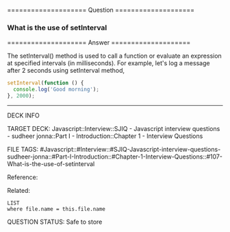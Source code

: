 ==================== Question ====================  

### What is the use of setInterval  

==================== Answer ====================  

The setInterval() method is used to call a function or evaluate an expression at
specified intervals (in milliseconds). For example, let's log a message after 2
seconds using setInterval method,

```javascript
setInterval(function () {
  console.log('Good morning');
}, 2000);
```

---

DECK INFO

TARGET DECK: Javascript::Interview::SJIQ - Javascript interview questions -
sudheer jonna::Part I - Introduction::Chapter 1 - Interview Questions

FILE TAGS:
#Javascript::#Interview::#SJIQ-Javascript-interview-questions-sudheer-jonna::#Part-I-Introduction::#Chapter-1-Interview-Questions::#107-What-is-the-use-of-setinterval

Reference:

Related:

```dataview
LIST
where file.name = this.file.name
```

QUESTION STATUS: Safe to store
